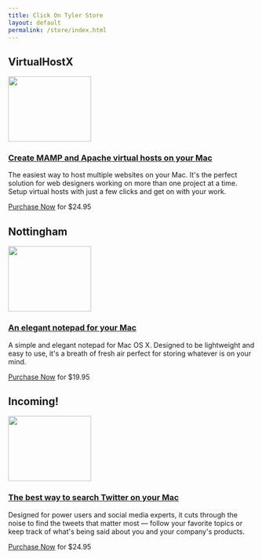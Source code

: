 ```yaml
---
title: Click On Tyler Store
layout: default
permalink: /store/index.html
---
```

<div class='mac-apps' id='bd'> 
	<div class='yui-gd band1'> 
		<h2>VirtualHostX</h2> 
	    <div class='yui-u first left'> 
			<a href='/virtualhostx/'><img src='http://cdn.clickontyler.com/images/virtualhostx-band1.png' height='133' width='169' /></a> 
	    </div> 
	    <div class='yui-u left'> 
			<h3><a href='/virtualhostx/'>Create MAMP and Apache virtual hosts on your Mac</a></h3> 
			<p>The easiest way to host multiple websites on your Mac. It's the perfect solution for web designers working on more than one project at a time. Setup virtual hosts with just a few clicks and get on with your work.</p> 
			<p><a href='https://sites.fastspring.com/clickontyler/instant/virtualhostx'>Purchase Now</a> for $24.95</p> 
	    </div> 
	</div> 
    <div class='yui-gd band1'> 
        <h2>Nottingham</h2> 
        <div class='yui-u first left'> 
            <a href='/nottingham/'><img src='http://cdn.clickontyler.com/images/nottingham-band1.png' height='133' width='169' /></a> 
        </div> 
        <div class='yui-u left'> 
            <h3><a href='/nottingham/'>An elegant notepad for your Mac</a></h3> 
            <p>A simple and elegant notepad for Mac OS X. Designed to be lightweight and easy to use, it's a breath of fresh air perfect for storing whatever is on your mind.</p> 
            <p><a href='https://sites.fastspring.com/clickontyler/instant/nottingham'>Purchase Now</a> for $19.95</p> 
        </div> 
    </div> 
	<div class='yui-gd band1'> 
		<h2>Incoming!</h2> 
	    <div class='yui-u first left'> 
			<a href='/incoming/'><img src='http://cdn.clickontyler.com/images/incoming-band1.png' height='133' width='169' /></a> 
	    </div> 
	    <div class='yui-u left'> 
			<h3><a href='/incoming/'>The best way to search Twitter on your Mac</a></h3> 
			<p>Designed for power users and social media experts, it cuts through the noise to find the tweets that matter most &mdash; follow your favorite topics or keep track of what's being said about you and your company's products.</p> 
			<p><a href='https://sites.fastspring.com/clickontyler/instant/incoming'>Purchase Now</a> for $24.95</p> 
	    </div> 
	</div> 
</div>